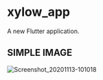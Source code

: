 # xylow_app

A new Flutter application.
## SIMPLE IMAGE

![Screenshot_20201113-101018](https://user-images.githubusercontent.com/10377875/99031806-ccbb8f00-2599-11eb-8371-5347492415f3.jpg)
